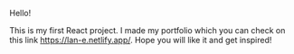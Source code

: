 Hello!

This is my first React project. I made my portfolio which you can check on this link https://lan-e.netlify.app/.
Hope you will like it and get inspired!
